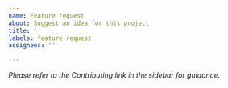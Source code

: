 ```yaml
---
name: Feature request
about: Suggest an idea for this project
title: ''
labels: feature request
assignees: ''

---
```


*Please refer to the Contributing link in the sidebar for guidance.*
